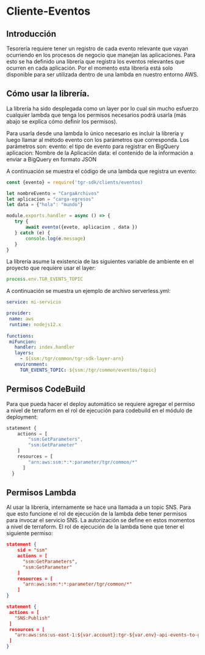 # Cliente-Eventos

## **Introducción**

Tesorería requiere tener un registro de cada evento relevante que vayan ocurriendo en los procesos de negocio que manejan las aplicaciones. Para esto se ha definido una librería que registra los eventos relevantes que ocurren en cada aplicación. Por el momento esta librería está solo disponible para ser utilizada dentro de una lambda en nuestro entorno AWS.

## **Cómo usar la librería.**

La librería ha sido desplegada como un layer por lo cual sin mucho esfuerzo cualquier lambda que tenga los permisos necesarios podrá usarla (más abajo se explica cómo definir los permisos).

Para usarla desde una lambda lo único necesario es incluir la librería y luego llamar al método evento con los parámetros que corresponda. Los parámetros son:
evento: el tipo de evento para registrar en BigQuery
aplicacion: Nombre de la Aplicación
data: el contenido de la información  a enviar a BigQuery en formato JSON

A continuación se muestra el código de una lambda que registra un evento:

```javascript
const {evento} = require('tgr-sdk/clients/eventos)

let nombreEvento = "CargaArchivos"
let aplicacion = "carga-egresos"
let data = {"hola": "mundo"}

module.exports.handler = async () => {
   try {
       await evento({eveto, aplicacion , data })
   } catch (e) {
       console.log(e.message)
   }
}
```

La librería asume la existencia de las siguientes variable de ambiente en el proyecto que requiere usar el layer:

```javascript
process.env.TGR_EVENTS_TOPIC
```

A continuación se muestra un ejemplo de archivo serverless.yml:

```yaml
service: mi-servicio

provider:
 name: aws
 runtime: nodejs12.x
 
functions:
 miFuncion:
   handler: index.handler
   layers:
     - ${ssm:/tgr/common/tgr-sdk-layer-arn}
   environment:
     TGR_EVENTS_TOPIC: ${ssm:/tgr/common/eventos/topic}
```

## **Permisos CodeBuild**

Para que pueda hacer el deploy automático se requiere agregar el permiso a nivel de terraform en el rol de ejecución para codebuild en el módulo de deployment:

```javascript
statement {
    actions = [
        "ssm:GetParameters",
        "ssm:GetParameter"
    ]
    resources = [
        "arn:aws:ssm:*:*:parameter/tgr/common/*"
      ]
  }
```

## Permisos Lambda 

Al usar la librería, internamente se hace una llamada a un topic SNS. Para que esto funcione el rol de ejecución de la lambda debe tener permisos para invocar el servicio SNS. La autorización se define en estos momentos a nivel de terraform. El rol de ejecución de la lambda tiene que tener el siguiente permiso:

```json
statement {
    sid = "ssm"
    actions = [
      "ssm:GetParameters",
      "ssm:GetParameter"
    ]
    resources = [
      "arn:aws:ssm:*:*:parameter/tgr/common/*"
    ]
}

statement {
 actions = [
   "SNS:Publish"
 ]
 resources = [
   "arn:aws:sns:us-east-1:${var.account}:tgr-${var.env}-api-events-to-gcp-topic"
 ]
}

```


<!--stackedit_data:
eyJoaXN0b3J5IjpbMTA2MzM0NTUyN119
-->